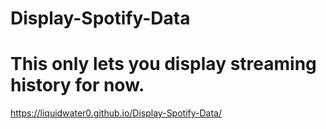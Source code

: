 # Display-Spotify-Data
# This only lets you display streaming history for now.

https://liquidwater0.github.io/Display-Spotify-Data/
